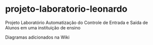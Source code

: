 # projeto-laboratorio-leonardo
Projeto Laboratório Automatização do Controle de Entrada e Saída de Alunos em uma instituição de ensino

Diagramas adicionados na Wiki
